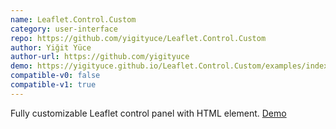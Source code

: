 ```yaml
---
name: Leaflet.Control.Custom
category: user-interface
repo: https://github.com/yigityuce/Leaflet.Control.Custom
author: Yiğit Yüce
author-url: https://github.com/yigityuce
demo: https://yigityuce.github.io/Leaflet.Control.Custom/examples/index.html
compatible-v0: false
compatible-v1: true
---
```


Fully customizable Leaflet control panel with HTML element.			<a href="https://yigityuce.github.io/Leaflet.Control.Custom/examples/index.html"> Demo</a>
